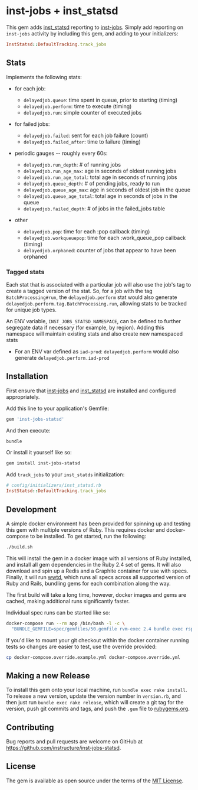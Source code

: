 # inst-jobs + inst_statsd

This gem adds [inst_statsd](https://github.com/instructure/inst_statsd) reporting to [inst-jobs](https://github.com/instructure/inst-jobs). Simply add reporting on `inst-jobs` activity by including this gem, and adding to your initializers:

```ruby
InstStatsd::DefaultTracking.track_jobs
```

## Stats

Implements the following stats:

- for each job:
  - `delayedjob.queue`: time spent in queue, prior to starting (timing)
  - `delayedjob.perform`: time to execute (timing)
  - `delayedjob.run`: simple counter of executed jobs

- for failed jobs:
  - `delayedjob.failed`: sent for each job failure (count)
  - `delayedjob.failed_after`: time to failure (timing)

- periodic gauges -- roughly every 60s:
  - `delayedjob.run_depth`: # of running jobs
  - `delayedjob.run_age_max`: age in seconds of oldest running jobs
  - `delayedjob.run_age_total`: total age in seconds of running jobs
  - `delayedjob.queue_depth`: # of pending jobs, ready to run
  - `delayedjob.queue_age_max`: age in seconds of oldest job in the queue
  - `delayedjob.queue_age_total`: total age in seconds of jobs in the queue
  - `delayedjob.failed_depth`: # of jobs in the failed_jobs table

- other
  - `delayedjob.pop`: time for each :pop callback (timing)
  - `delayedjob.workqueuepop`: time for each :work_queue_pop callback (timing)
  - `delayedjob.orphaned`: counter of jobs that appear to have been orphaned

### Tagged stats

Each stat that is associated with a particular job will also use the job's tag
to create a tagged version of the stat. So, for a job with the tag `BatchProcessing#run`,
the `delayedjob.perform` stat would also generate `delayedjob.perform.tag.BatchProcessing.run`,
allowing stats to be tracked for unique job types.

An ENV variable, `INST_JOBS_STATSD_NAMESPACE`, can be defined to further segregate data
if necessary (for example, by region). Adding this namespace will maintain existing stats and
also create new namespaced stats
  - For an ENV var defined as `iad-prod`: `delayedjob.perform` would also generate `delayedjob.perform.iad-prod`

## Installation

First ensure that [inst-jobs](https://github.com/instructure/inst-jobs) and [inst_statsd](https://github.com/instructure/inst_statsd) are installed and configured appropriately.

Add this line to your application's Gemfile:

```ruby
gem 'inst-jobs-statsd'
```

And then execute:

```bash
bundle
```

Or install it yourself like so:

```bash
gem install inst-jobs-statsd
```

Add `track_jobs` to your `inst_statds` initialization:

```ruby
# config/initializers/inst_statsd.rb
InstStatsd::DefaultTracking.track_jobs
```

## Development

A simple docker environment has been provided for spinning up and testing this
gem with multiple versions of Ruby. This requires docker and docker-compose to
be installed. To get started, run the following:

```bash
./build.sh
```

This will install the gem in a docker image with all versions of Ruby installed,
and install all gem dependencies in the Ruby 2.4 set of gems. It will also
download and spin up a Redis and a Graphite container for use with specs. Finally, it will
run [wwtd](https://github.com/grosser/wwtd), which runs all specs across all
supported version of Ruby and Rails, bundling gems for each combination along
the way.

The first build will take a long time, however, docker images and gems are
cached, making additional runs significantly faster.

Individual spec runs can be started like so:

```bash
docker-compose run --rm app /bin/bash -l -c \
  "BUNDLE_GEMFILE=spec/gemfiles/50.gemfile rvm-exec 2.4 bundle exec rspec"
```

If you'd like to mount your git checkout within the docker container running
tests so changes are easier to test, use the override provided:

```bash
cp docker-compose.override.example.yml docker-compose.override.yml
```


## Making a new Release

To install this gem onto your local machine, run `bundle exec rake install`. To
release a new version, update the version number in `version.rb`, and then just
run `bundle exec rake release`, which will create a git tag for the version,
push git commits and tags, and push the `.gem` file to
[rubygems.org](https://rubygems.org).


## Contributing

Bug reports and pull requests are welcome on GitHub at
https://github.com/instructure/inst-jobs-statsd.


## License

The gem is available as open source under the terms of the
[MIT License](http://opensource.org/licenses/MIT).
